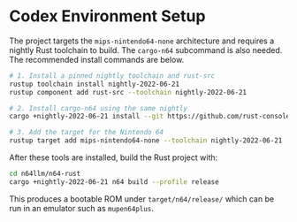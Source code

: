 # Codex Environment Setup

The project targets the `mips-nintendo64-none` architecture and requires a nightly Rust toolchain to build. The `cargo-n64` subcommand is also needed. The recommended install commands are below.

```bash
# 1. Install a pinned nightly toolchain and rust-src
rustup toolchain install nightly-2022-06-21
rustup component add rust-src --toolchain nightly-2022-06-21

# 2. Install cargo-n64 using the same nightly
cargo +nightly-2022-06-21 install --git https://github.com/rust-console/cargo-n64.git --locked

# 3. Add the target for the Nintendo 64
rustup target add mips-nintendo64-none --toolchain nightly-2022-06-21
```

After these tools are installed, build the Rust project with:

```bash
cd n64llm/n64-rust
cargo +nightly-2022-06-21 n64 build --profile release
```

This produces a bootable ROM under `target/n64/release/` which can be run in an emulator such as `mupen64plus`.

